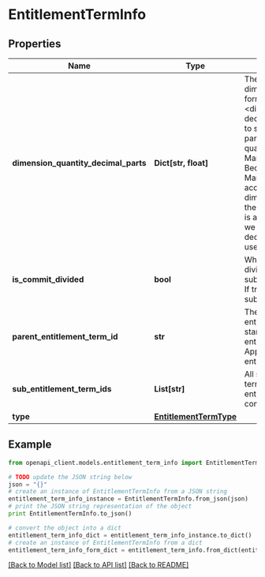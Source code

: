 # EntitlementTermInfo


## Properties
Name | Type | Description | Notes
------------ | ------------- | ------------- | -------------
**dimension_quantity_decimal_parts** | **Dict[str, float]** | The decimal part of the dimension quantity, in format of &lt;dimensionKey, decimalPart&gt; It is used to save the decimal part of the dimension quantity for AWS Marketplace only. Because AWS Marketplace only accepts integer for dimension quantity. If the dimension quantity is a decimal number, we need to save the decimal part for future use. | [optional] 
**is_commit_divided** | **bool** | Whether the commit is divided into multiple sub entitlement terms. If true, it has subEntitlementTermIds. | [optional] 
**parent_entitlement_term_id** | **str** | The partner&#39;s entitlement term ID. It stands for the partner&#39;s entitlement term. Applicable to the sub entitlement term only. | [optional] 
**sub_entitlement_term_ids** | **List[str]** | All sub entitlement terms id of this entitlement term if it is commit divided. | [optional] 
**type** | [**EntitlementTermType**](EntitlementTermType.md) |  | [optional] 

## Example

```python
from openapi_client.models.entitlement_term_info import EntitlementTermInfo

# TODO update the JSON string below
json = "{}"
# create an instance of EntitlementTermInfo from a JSON string
entitlement_term_info_instance = EntitlementTermInfo.from_json(json)
# print the JSON string representation of the object
print EntitlementTermInfo.to_json()

# convert the object into a dict
entitlement_term_info_dict = entitlement_term_info_instance.to_dict()
# create an instance of EntitlementTermInfo from a dict
entitlement_term_info_form_dict = entitlement_term_info.from_dict(entitlement_term_info_dict)
```
[[Back to Model list]](../README.md#documentation-for-models) [[Back to API list]](../README.md#documentation-for-api-endpoints) [[Back to README]](../README.md)


